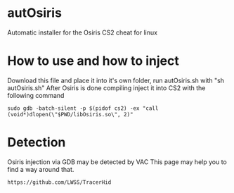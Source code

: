 # autOsiris
Automatic installer for the Osiris CS2 cheat for linux

# How to use and how to inject
Download this file and place it into it's own folder, run autOsiris.sh with "sh autOsiris.sh"
After Osiris is done compiling inject it into CS2 with the following command
```
sudo gdb -batch-silent -p $(pidof cs2) -ex "call (void*)dlopen(\"$PWD/libOsiris.so\", 2)"
```

# Detection
Osiris injection via GDB may be detected by VAC
This page may help you to find a way around that.
```
https://github.com/LWSS/TracerHid
```
